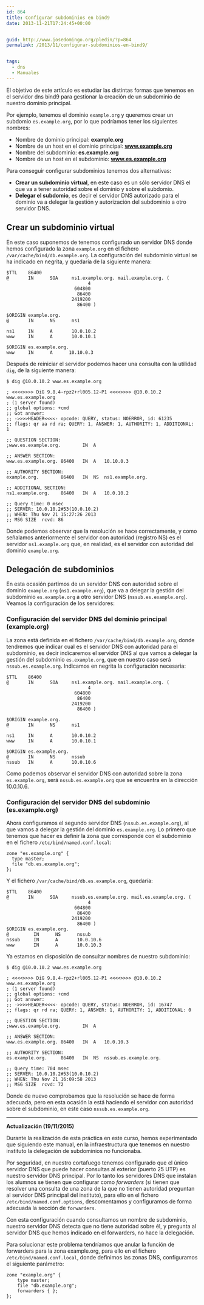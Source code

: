 ```yaml
---
id: 864
title: Configurar subdominios en bind9
date: 2013-11-21T17:24:45+00:00


guid: http://www.josedomingo.org/pledin/?p=864
permalink: /2013/11/configurar-subdominios-en-bind9/


tags:
  - dns
  - Manuales
---
```


El objetivo de este artículo es estudiar las distintas formas que tenemos en el servidor dns bind9 para gestionar la creación de un subdominio de nuestro dominio principal.

Por ejemplo, tenemos el dominio `example.org` y queremos crear un subdomio `es.example.org`, por lo que podríamos tener los siguientes nombres:

* Nombre de dominio principal: **example.org**
* Nombre de un host en el dominio principal: **www.example.org**
* Nombre del subdominio: **es.example.org**
* Nombre de un host en el subdominio: **www.es.example.org**

Para conseguir configurar subdominios tenemos dos alternativas:

* **Crear un subdominio virtual**, en este caso es un sólo servidor DNS el que va a tener autoridad sobre el dominio y sobre el subdomio.
* **Delegar el subdomio**, es decir el servidor DNS autorizado para el dominio va a delegar la gestión y autorización del subdominio a otro servidor DNS.

## Crear un subdominio virtual

En este caso suponemos de tenemos configurado un servidor DNS donde hemos configurado la zona `example.org` en el fichero `/var/cache/bind/db.example.org`. La configuración del subdominio virtual se ha indicado en negrita, y quedaría de la siguiente manera:

    $TTL    86400
    @       IN      SOA     ns1.example.org. mail.example.org. (
                                  4         
                             604800         
                              86400         
                            2419200       
                              86400 )       

    $ORIGIN example.org.
    @       IN      NS      ns1

    ns1     IN      A       10.0.10.2
    www     IN      A       10.0.10.1

    $ORIGIN es.example.org.
    www     IN      A      10.10.0.3


Después de reiniciar el servidor podemos hacer una consulta con la utilidad `dig`, de la siguiente manera:

    $ dig @10.0.10.2 www.es.example.org

    ; <<<<>>>> DiG 9.8.4-rpz2+rl005.12-P1 <<<<>>>> @10.0.10.2 www.es.example.org
    ; (1 server found)
    ;; global options: +cmd
    ;; Got answer:
    ;; ->>>>HEADER<<<<- opcode: QUERY, status: NOERROR, id: 61235
    ;; flags: qr aa rd ra; QUERY: 1, ANSWER: 1, AUTHORITY: 1, ADDITIONAL: 1

    ;; QUESTION SECTION:
    ;www.es.example.org.		IN	A

    ;; ANSWER SECTION:
    www.es.example.org.	86400	IN	A	10.10.0.3

    ;; AUTHORITY SECTION:
    example.org.		86400	IN	NS	ns1.example.org.

    ;; ADDITIONAL SECTION:
    ns1.example.org.	86400	IN	A	10.0.10.2

    ;; Query time: 0 msec
    ;; SERVER: 10.0.10.2#53(10.0.10.2)
    ;; WHEN: Thu Nov 21 15:27:26 2013
    ;; MSG SIZE  rcvd: 86


Donde podemos observar que la resolución se hace correctamente, y como señalamos anteriormente el servidor con autoridad (registro NS) es el servidor `ns1.example.org` que, en realidad, es el servidor con autoridad del dominio `example.org`.

## Delegación de subdominios

En esta ocasión partimos de un servidor DNS con autoridad sobre el dominio `example.org` (`ns1.example.org`), que va a delegar la gestión del subdominio `es.example.org` a otro servidor DNS (`nssub.es.example.org`). Veamos la configuración de los servidores:

### Configuración del servidor DNS del dominio principal (example.org)

La zona está definida en el fichero `/var/cache/bind/db.example.org`, donde tendremos que indicar cual es el servidor DNS con autoridad para el subdominio, es decir indicaremos el servidor DNS al que vamos a delegar la gestión del subdominio `es.example.org`, que en nuestro caso será `nssub.es.example.org`. Indicamos en negrita la configuración necesaria:

    $TTL    86400
    @       IN      SOA     ns1.example.org. mail.example.org. (
                                  4         
                             604800    
                              86400     
                            2419200   
                              86400 )   

    $ORIGIN example.org.
    @       IN      NS      ns1

    ns1     IN      A       10.0.10.2
    www     IN      A       10.0.10.1

    $ORIGIN es.example.org.
    @       IN      NS      nssub
    nssub   IN      A       10.0.10.6


Como podemos observar el servidor DNS con autoridad sobre la zona `es.example.org`, será `nssub.es.example.org` que se encuentra en la dirección 10.0.10.6.

### Configuración del servidor DNS del subdominio (es.example.org)

Ahora configuramos el segundo servidor DNS (`nssub.es.example.org`), al que vamos a delegar la gestión del dominio `es.example.org`. Lo primero que tenemos que hacer es definir la zona que corresponde con el subdominio en el fichero `/etc/bind/named.conf.local`:

    zone "es.example.org" {
      type master;
      file "db.es.example.org";
    };

Y el fichero `/var/cache/bind/db.es.example.org`, quedaría:

    $TTL    86400
    @       IN      SOA     nssub.es.example.org. mail.es.example.org. (
                                  4         
                             604800    
                              86400     
                            2419200   
                              86400 )   
    $ORIGIN es.example.org.
    @         IN      NS      nssub
    nssub     IN      A       10.0.10.6
    www       IN      A       10.0.10.3

Ya estamos en disposición de consultar nombres de nuestro subdominio:

    $ dig @10.0.10.2 www.es.example.org

    ; <<<<>>>> DiG 9.8.4-rpz2+rl005.12-P1 <<<<>>>> @10.0.10.2 www.es.example.org
    ; (1 server found)
    ;; global options: +cmd
    ;; Got answer:
    ;; ->>>>HEADER<<<<- opcode: QUERY, status: NOERROR, id: 16747
    ;; flags: qr rd ra; QUERY: 1, ANSWER: 1, AUTHORITY: 1, ADDITIONAL: 0

    ;; QUESTION SECTION:
    ;www.es.example.org.		IN	A

    ;; ANSWER SECTION:
    www.es.example.org.	86400	IN	A	10.0.10.3

    ;; AUTHORITY SECTION:
    es.example.org.		86400	IN	NS	nssub.es.example.org.

    ;; Query time: 704 msec
    ;; SERVER: 10.0.10.2#53(10.0.10.2)
    ;; WHEN: Thu Nov 21 16:09:58 2013
    ;; MSG SIZE  rcvd: 72

Donde de nuevo comprobamos que la resolución se hace de forma adecuada, pero en esta ocasión la está haciendo el servidor con autoridad sobre el subdominio, en este caso `nssub.es.example.org`.

* * *

**Actualización (19/11/2015)**

Durante la realización de esta práctica en este curso, hemos experimentado que siguiendo este manual, en la infraestructura que tenemos en nuestro instituto la delegación de subdominios no funcionaba.

Por seguridad, en nuestro cortafuego tenemos configurado que el único servidor DNS que puede hacer consultas al exterior (puerto 25 UTP) es nuestro servidor DNS principal. Por lo tanto los servidores DNS que instalan los alumnos se tienen que configurar como _forwarders_ (si tienen que resolver una consulta de una zona de la que no tienen autoridad preguntan al servidor DNS principal del instituto), para ello en el fichero `/etc/bind/named.conf.options`, descomentamos y configuramos de forma adecuada la sección de `forwarders`.

Con esta configuración cuando consultamos un nombre de subdominio, nuestro servidor DNS detecta que no tiene autoridad sobre él, y pregunta al servidor DNS que hemos indicado en el forwarders, no hace la delegación.

Para solucionar este problema tendríamos que anular la función de forwarders para la zona example.org, para ello en el fichero `/etc/bind/named.conf.local`, donde definimos las zonas DNS, configuramos el siguiente parámetro:

    zone "example.org" {
        type master;
        file "db.example.org";
        forwarders { };
    };

